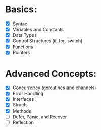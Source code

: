 # Basics:
- [x] Syntax
- [x] Variables and Constants
- [x] Data Types
- [x] Control Structures (if, for, switch)
- [x] Functions
- [x] Pointers
#	Advanced Concepts:
- [x] Concurrency (goroutines and channels)
- [x] Error Handling
- [x] Interfaces
- [x] Structs
- [x] Methods
- [ ] Defer, Panic, and Recover
- [ ] Reflection
